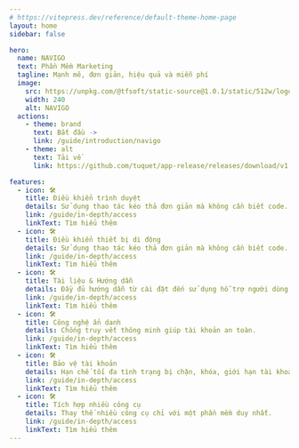 ```yaml
---
# https://vitepress.dev/reference/default-theme-home-page
layout: home
sidebar: false

hero:
  name: NAVIGO
  text: Phần Mềm Marketing
  tagline: Mạnh mẽ, đơn giản, hiệu quả và miễn phí
  image:
    src: https://unpkg.com/@tfsoft/static-source@1.0.1/static/512w/logo-white.png
    width: 240
    alt: NAVIGO
  actions:
    - theme: brand
      text: Bắt đầu ->
      link: /guide/introduction/navigo
    - theme: alt
      text: Tải về
      link: https://github.com/tuquet/app-release/releases/download/v1.0.9/navigo-1.0.9-setup.exe

features:
  - icon: 🛠️
    title: Điều khiển trình duyệt
    details: Sử dụng thao tác kéo thả đơn giản mà không cần biết code.
    link: /guide/in-depth/access
    linkText: Tìm hiểu thêm
  - icon: 🛠️
    title: Điều khiển thiết bị di động
    details: Sử dụng thao tác kéo thả đơn giản mà không cần biết code.
    link: /guide/in-depth/access
    linkText: Tìm hiểu thêm
  - icon: 🛠️
    title: Tài liệu & Hướng dẫn
    details: Đầy đủ hướng dẫn từ cài đặt đến sử dụng hỗ trợ người dùng.
    link: /guide/in-depth/access
    linkText: Tìm hiểu thêm
  - icon: 🛠️
    title: Công nghệ ẩn danh
    details: Chống truy vết thông minh giúp tài khoản an toàn.
    link: /guide/in-depth/access
    linkText: Tìm hiểu thêm
  - icon: 🛠️
    title: Bảo vệ tài khoản
    details: Hạn chế tối đa tình trạng bị chặn, khóa, giới hạn tài khoản.
    link: /guide/in-depth/access
    linkText: Tìm hiểu thêm
  - icon: 🛠️
    title: Tích hợp nhiều công cụ
    details: Thay thế nhiều công cụ chỉ với một phần mềm duy nhất.
    link: /guide/in-depth/access
    linkText: Tìm hiểu thêm
---
```

